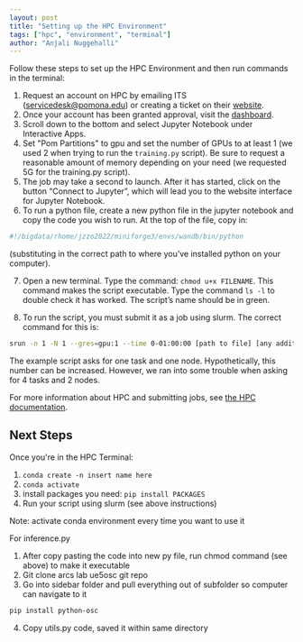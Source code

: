 ```yaml
---
layout: post
title: "Setting up the HPC Environment"
tags: ["hpc", "environment", "terminal"]
author: "Anjali Nuggehalli"
---
```


Follow these steps to set up the HPC Environment and then run commands in the terminal:

1. Request an account on HPC by emailing ITS (servicedesk@pomona.edu) or creating a ticket on their [website](https://servicedesk.pomona.edu/support/home).
2. Once your account has been granted approval, visit the [dashboard](https://ondemand.hpc.pomona.edu/pun/sys/dashboard).
3. Scroll down to the bottom and select Jupyter Notebook under Interactive Apps.
4. Set "Pom Partitions" to gpu and set the number of GPUs to at least 1 (we used 2 when trying to run the `training.py` script). Be sure to request a reasonable amount of memory depending on your need (we requested 5G for the training.py script).
5. The job may take a second to launch. After it has started, click on the button “Connect to Jupyter”, which will lead you to the website interface for Jupyter Notebook.
6. To run a python file, create a new python file in the jupyter notebook and copy the code you wish to run. At the top of the file, copy in:

```bash
#!/bigdata/rhome/jzzo2022/miniforge3/envs/wandb/bin/python
```

(substituting in the correct path to where you’ve installed python on your computer).

7. Open a new terminal. Type the command: `chmod u+x FILENAME`. This command makes the script executable. Type the command `ls -l` to double check it has worked. The script’s name should be in green.

8. To run the script, you must submit it as a job using slurm. The correct command for this is:

```bash
srun -n 1 -N 1 --gres=gpu:1 --time 0-01:00:00 [path to file] [any additional arguments]
```

The example script asks for one task and one node. Hypothetically, this number can be increased. However, we ran into some trouble when asking for 4 tasks and 2 nodes.

For more information about HPC and submitting jobs, see [the HPC documentation](https://pomona-college-hpc.readthedocs.io/en/latest/submitting_job/).


## Next Steps

Once you're in the HPC Terminal:

1. `conda create -n insert name here`
2. `conda activate`
3. install packages you need: `pip install PACKAGES`
4. Run your script using slurm (see above instructions)

Note: activate conda environment every time you want to use it

For inference.py

1. After copy pasting the code into new py file, run chmod command (see above) to make it executable
2. Git clone arcs lab ue5osc git repo
3. Go into sidebar folder and pull everything out of subfolder so computer can navigate to it

```bash
pip install python-osc
````

4. Copy utils.py code, saved it within same directory
